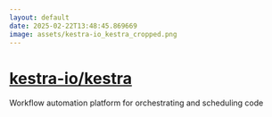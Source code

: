 ```yaml
---
layout: default
date: 2025-02-22T13:48:45.869669
image: assets/kestra-io_kestra_cropped.png
---
```


# [kestra-io/kestra](https://github.com/kestra-io/kestra)

Workflow automation platform for orchestrating and scheduling code
